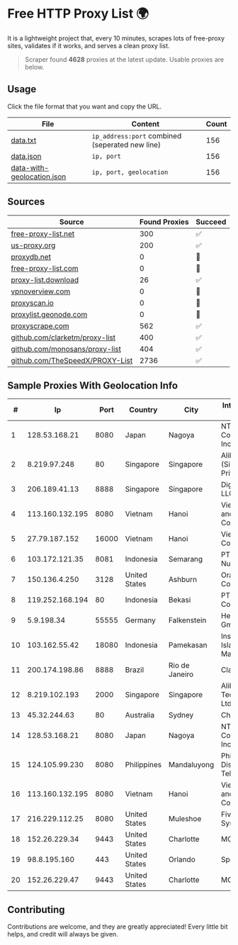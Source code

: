 
# Free HTTP Proxy List 🌍

It is a lightweight project that, every 10 minutes, scrapes lots of free-proxy sites, validates if it works, and serves a clean proxy list.


> Scraper found **4628** proxies at the latest update. Usable proxies are below.

## Usage

Click the file format that you want and copy the URL.


|File|Content|Count|
|----|-------|-----|
|[data.txt](https://raw.githubusercontent.com/themiralay/Proxy-List-World/master/data.txt)|`ip_address:port` combined (seperated new line)|156|
|[data.json](https://raw.githubusercontent.com/themiralay/Proxy-List-World/master/data.json)|`ip, port`|156|
|[data-with-geolocation.json](https://raw.githubusercontent.com/themiralay/Proxy-List-World/master/data-with-geolocation.json)|`ip, port, geolocation`|156|

## Sources

|Source|Found Proxies|Succeed|
|------|-------------|-------|
|[free-proxy-list.net](https://free-proxy-list.net)|300|✅|
|[us-proxy.org](https://www.us-proxy.org)|200|✅|
|[proxydb.net](http://proxydb.net)|0|🚫|
|[free-proxy-list.com](https://free-proxy-list.com/?page=&port=&type%5B%5D=http&type%5B%5D=https&up_time=0&search=Search)|0|🚫|
|[proxy-list.download](https://www.proxy-list.download/HTTP)|26|✅|
|[vpnoverview.com](https://vpnoverview.com/privacy/anonymous-browsing/free-proxy-servers)|0|🚫|
|[proxyscan.io](https://www.proxyscan.io)|0|🚫|
|[proxylist.geonode.com](https://proxylist.geonode.com/api/proxy-list?limit=300&page=1&sort_by=lastChecked&sort_type=desc&protocols=http,https)|0|🚫|
|[proxyscrape.com](https://api.proxyscrape.com/v2/?request=displayproxies&protocol=http&timeout=10000&country=all&ssl=all&anonymity=all)|562|✅|
|[github.com/clarketm/proxy-list](https://raw.githubusercontent.com/clarketm/proxy-list/master/proxy-list-raw.txt)|400|✅|
|[github.com/monosans/proxy-list](https://raw.githubusercontent.com/monosans/proxy-list/main/proxies/http.txt)|404|✅|
|[github.com/TheSpeedX/PROXY-List](https://raw.githubusercontent.com/TheSpeedX/PROXY-List/master/http.txt)|2736|✅|


## Sample Proxies With Geolocation Info

|#|Ip|Port|Country|City|Internet Service Provider|
|-|--|----|-------|----|-------------------------|
|1|128.53.168.21|8080|Japan|Nagoya|NTT PC Communications, Inc.|
|2|8.219.97.248|80|Singapore|Singapore|Alibaba Cloud (Singapore) Private Limited|
|3|206.189.41.13|8888|Singapore|Singapore|DigitalOcean, LLC|
|4|113.160.132.195|8080|Vietnam|Hanoi|VietNam Post and Telecom Corporation|
|5|27.79.187.152|16000|Vietnam|Hanoi|Viettel Corporation|
|6|103.172.121.35|8081|Indonesia|Semarang|PT Digital Akses Nusantara|
|7|150.136.4.250|3128|United States|Ashburn|Oracle Corporation|
|8|119.252.168.194|80|Indonesia|Bekasi|PT Indonesia Comnets Plus|
|9|5.9.198.34|55555|Germany|Falkenstein|Hetzner Online GmbH|
|10|103.162.55.42|18080|Indonesia|Pamekasan|Institut Agama Islam Negeri Madura|
|11|200.174.198.86|8888|Brazil|Rio de Janeiro|Claro S.A|
|12|8.219.102.193|2000|Singapore|Singapore|Alibaba (US) Technology Co., Ltd.|
|13|45.32.244.63|80|Australia|Sydney|Choopa|
|14|128.53.168.21|8080|Japan|Nagoya|NTT PC Communications, Inc.|
|15|124.105.99.230|8080|Philippines|Mandaluyong|Philippine Long Distance Telephone Co.|
|16|113.160.132.195|8080|Vietnam|Hanoi|VietNam Post and Telecom Corporation|
|17|216.229.112.25|8080|United States|Muleshoe|Five Area Systems, LLC|
|18|152.26.229.34|9443|United States|Charlotte|MCNC|
|19|98.8.195.160|443|United States|Orlando|Spectrum|
|20|152.26.229.47|9443|United States|Charlotte|MCNC|



## Contributing

Contributions are welcome, and they are greatly appreciated! Every
little bit helps, and credit will always be given.

